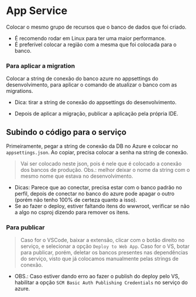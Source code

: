 # App Service
Colocar o mesmo grupo de recursos que o banco de dados que foi criado.
* É recomendo rodar em Linux para ter uma maior performance.
* É preferível colocar a região com a mesma que foi colocada para o banco.

### Para aplicar a migration
Colocar a string de conexão do banco azure no appsettings do desenvolvimento, para aplicar o comando de atualizar o banco com as migrations.
* Dica: tirar a string de conexão do appsettings do desenvolvimento.

* Depois de aplicar a migração, publicar a aplicação pela própria IDE.

## Subindo o código para o serviço
Primeiramente, pegar a string de conexão da DB no Azure e colocar no `appsettings.json`. Ao copiar, precisa colocar a senha na string de conexão.
> Vai ser colocado neste json, pois é nele que é colocado a conexão dos bancos de produção. Obs.: melhor deixar o nome da string com o mesmo nome que estava no desenvolvimento.
* Dicas: Parece que ao conectar, precisa estar com o banco padrão no perfil, depois de conectar no banco do azure pode apagar o outro (porém não tenho 100% de certeza quanto a isso).
* Se ao fazer o deploy, estiver faltando itens do wwwroot, verificar se não a algo no csproj dizendo para remover os itens.

### Para publicar
> Caso for o VSCode, baixar a extensão, clicar com o botão direito no serviço, e selecionar a opção `Deploy to Web App`.
> Caso for o VS, botar para publicar, porém, deletar os bancos presentes nas dependências do serviço, visto que já colocamos manualmente pelas strings de conexão.
  * OBS.: Caso estiver dando erro ao fazer o publish do deploy pelo VS, habilitar a opção `SCM Basic Auth Publishing Credentials` no serviço do azure.
